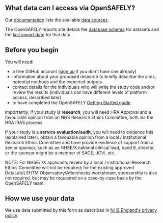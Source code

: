 ## What data can I access via OpenSAFELY?
Our [documentation](https://docs.opensafely.org/) lists the available [data sources](https://docs.opensafely.org/en/latest/dataset-intro/).

The OpenSAFELY reports site details the [database schema](https://reports.opensafely.org/reports/opensafely-tpp-database-schema/) for datasets and the [last import date](https://reports.opensafely.org/reports/opensafely-tpp-database-builds/) for that data.

## Before you begin
You will need:

- a free GitHub account ([sign up](https://github.com/signup) if you don't have one already)
- information about your proposed research to briefly describe the aims, potential methods and the expected outputs
- contact details for the individuals who will write the study code and/or review the results (individuals can have different levels of platform access, described later)
- to have completed the OpenSAFELY [Getting Started guide](https://docs.opensafely.org/getting-started/)

Importantly, if your study is **research**, you will need HRA Approval and a favourable opinion from an NHS Research Ethics Committee, both via the HRA IRAS process.

If your study is a **service evaluation/audit**, you will need to evidence this (explained later), obtain a favouable opinion from a local / institutional Research Ethics Committee and have provide evidence of support from a senior sponsor, such as an NHSE/X national clinical lead, band 9, director, or the sponsor might be a member of SAGE, JCVI, etc.

NOTE: For NHSE/I/X applicants review by a local / institutional Research Ethics Committee will not be required; for the existing approved DataLab/LSHTM Observatory/Aftershocks workstream, sponsorship is also not required, but may be requested on a case-by-case basis by the OpenSAFELY team. 
 

## How we use your data
We use data submitted by this form as described in [NHS England's privacy policy](https://www.england.nhs.uk/contact-us/privacy-notice/how-we-use-your-information/our-workforce/).
